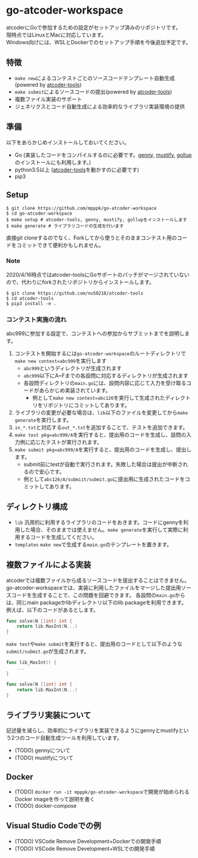 # go-atcoder-workspace

atcoderにGoで参加するための設定がセットアップ済みのリポジトリです。  
現時点ではLinuxとMacに対応しています。  
Windows向けには、WSLとDockerでのセットアップ手順を今後追加予定です。

## 特徴
* `make new`によるコンテストごとのソースコードテンプレート自動生成(powered by [atcoder-tools](https://github.com/kyuridenamida/atcoder-tools))
* `make submit`によるソースコードの提出(powered by [atcoder-tools](https://github.com/kyuridenamida/atcoder-tools))
* 複数ファイル実装のサポート
* ジェネリクスとコード自動生成による効率的なライブラリ実装環境の提供

## 準備
以下をあらかじめインストールしておいてください。
* Go (実装したコードをコンパイルするのに必要です。[genny](https://github.com/cheekybits/genny), [mustify](https://github.com/mpppk/mustify), [gollup](https://github.com/mpppk/gollup)のインストールにも利用します。)
* python3.5以上 ([atcoder-tools](https://github.com/kyuridenamida/atcoder-tools)を動かすのに必要です)
* pip3

## Setup
```shell
$ git clone https://github.com/mpppk/go-atcoder-workspace
$ cd go-atcoder-workspace
$ make setup # atcoder-tools, genny, mustify, gollupをインストールします
$ make generate # ライブラリコードの生成を行います
```
直接git cloneするのでなく、Forkしてから使うとそのままコンテスト用のコードをコミットできて便利かもしれません。

### Note
2020/4/16時点ではatcoder-toolsにGoサポートのパッチがマージされていないので、代わりにforkされたリポジトリからインストールします。
```shell
$ git clone https://github.com/nu50218/atcoder-tools
$ cd atcoder-tools
$ pip3 install -e .
```

### コンテスト実施の流れ
abc999に参加する設定で、コンテストへの参加からサブミットまでを説明します。

1. コンテストを開始するには`go-atcoder-workspace`のルートディレクトリで`make new contest=abc999`を実行します
    * `abc999`というディレクトリが生成されます
    * `abc999`以下にA~Fまでの各設問に対応するディレクトリが生成されます
    * 各設問ディレクトリの`main.go`には、設問内容に応じて入力を受け取るコードがあらかじめ実装されています。
        * 例として`make new contest=abc126`を実行して生成されたディレクトリをリポジトリにコミットしてあります。
1. ライブラリの変更が必要な場合は、`lib`以下のファイルを変更してから`make generate`を実行します。
1. `in_*.txt`と対応する`out_*.txt`を追加することで、テストを追加できます。
1. `make test pkg=abc999/A`を実行すると、提出用のコードを生成し、設問の入力例に応じたテストが実行されます。
1. `make submit pkg=abc999/A`を実行すると、提出用のコードを生成し、提出します。
    * submit前にtestが自動で実行されます。失敗した場合は提出が中断されるので安心です。
    * 例として`abc126/A/submiit/submit.go`に提出用に生成されたコードをコミットしてあります。

## ディレクトリ構成

* `lib` 汎用的に利用するライブラリのコードをおきます。コードにgennyを利用した場合、そのままでは使えません。`make generate`を実行して実際に利用するコードを生成してください。
* `templates` `make new`で生成する`main.go`のテンプレートを置きます。

## 複数ファイルによる実装
atcoderでは複数ファイルから成るソースコードを提出することはできません。
go-atcoder-workspaceでは、実装に利用したファイルをマージした提出用ソースコードを生成することで、この問題を回避できます。
各設問の`main.go`からは、同じmain packageかlibディレクトリ以下のlib packageを利用できます。  
例えば、以下のコードがあるとします。

```go
func solve(N []int) int {
    return lib.MaxInt(N...)
}
```

`make test`や`make submit`を実行すると、提出用のコードとして以下のような`submit/submit.go`が生成されます。

```go
func lib_MaxInt() {
    ...
}

func solve(N []int) int {
    return lib.MaxInt(N...)
}
```

## ライブラリ実装について
記述量を減らし、効率的にライブラリを実装できるようにgennyとmustifyという2つのコード自動生成ツールを利用しています。
* (TODO) gennyについて
* (TODO) mustifyについて

## Docker
* (TODO) `docker run -it mpppk/go-atcoder-workspace`で開発が始められるDocker imageを作って説明を書く
* (TODO) docker-compose

## Visual Studio Codeでの例
* (TODO) VSCode Remove Development+Dockerでの開発手順
* (TODO) VSCode Remove Development+WSLでの開発手順
